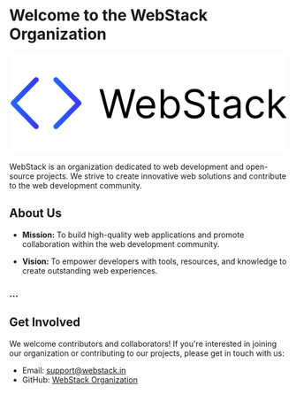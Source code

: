 # Welcome to the WebStack Organization

![WebStack Logo](logo.png)

WebStack is an organization dedicated to web development and open-source projects. We strive to create innovative web solutions and contribute to the web development community. 

## About Us

- **Mission:** To build high-quality web applications and promote collaboration within the web development community.

- **Vision:** To empower developers with tools, resources, and knowledge to create outstanding web experiences.



### ...

## Get Involved

We welcome contributors and collaborators! If you're interested in joining our organization or contributing to our projects, please get in touch with us:

- Email: [support@webstack.in](mailto:support@webstack.in)
- GitHub: [WebStack Organization](https://github.com/WebStack-tech)

